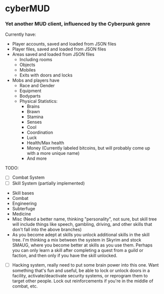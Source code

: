 # cyberMUD
### Yet another MUD client, influenced by the Cyberpunk genre

Currently have:
  * Player accounts, saved and loaded from JSON files
  * Player files, saved and loaded from JSON files
  * Areas saved and loaded from JSON files
      * Including rooms
      * Objects
      * Mobiles
      * Exits with doors and locks
  * Mobs and players have
      * Race and Gender
      * Equipment
      * Bodyparts
      * Physical Statistics:
          * Brains
          * Brawn
          * Stamina
          * Senses
          * Cool
          * Coordination
          * Luck
          * Health/Max health
          * Money (Currently labeled bitcoins, but will probably come up with a more unique name)
          * And more

TODO:
- [ ] Combat System
- [ ] Skill System (partially implemented)

* Skill bases
* Combat
* Engineering
* Subterfuge
* Medicine
* Misc (Need a better name, thinking "personality", not sure, but skill tree will include things like speech, gambling, driving, and other skills that don't fall into the above branches)
* As you become adept at skills you unlock additional skills in the skill tree. I'm thinking a mix between the system in Skyrim and stock SMAUG, where you become better at skills as you use them. Perhaps you can only learn a skill after completing a quest from a guild or faction, and then only if you have the skill unlocked.
      
- [ ] Hacking system, really need to put some brain power into this one. Want something that's fun and useful, be able to lock or unlock doors in a facility, activate/deactivate security systems, or reprogram them to target other people. Lock out reinforcements if you're in the middle of combat, etc.
